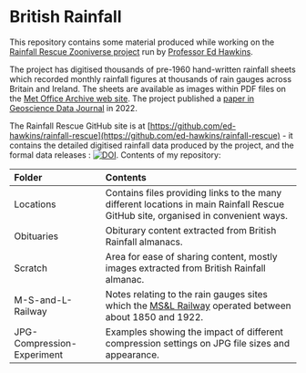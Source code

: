 # British Rainfall

This repository contains some material produced while working on the [Rainfall Rescue Zooniverse project](https://www.zooniverse.org/projects/edh/rainfall-rescue) run 
by [Professor Ed Hawkins](http://www.met.reading.ac.uk/~ed/home/index.php). 

The project has digitised thousands of pre-1960 hand-written rainfall sheets which recorded monthly rainfall figures at thousands of rain gauges across Britain and Ireland. The sheets are 
available as images within PDF files on the [Met Office Archive web site](https://digital.nmla.metoffice.gov.uk/). The project published a 
[paper in Geoscience Data Journal](https://rmets.onlinelibrary.wiley.com/doi/10.1002/gdj3.157) in 2022.

The Rainfall Rescue GitHub site is at [https://github.com/ed-hawkins/rainfall-rescue](https://github.com/ed-hawkins/rainfall-rescue) - it contains the detailed digitised rainfall data produced by the project, 
and the formal data releases : [![DOI](https://zenodo.org/badge/261481817.svg)](https://zenodo.org/badge/latestdoi/261481817).
Contents of my repository:

|Folder|Contents|
|:--|:--|
|Locations|Contains files providing links to the many different locations in main Rainfall Rescue GitHub site, organised in convenient ways.|
|Obituaries|Obiturary content extracted from British Rainfall almanacs.|
|Scratch|Area for ease of sharing content, mostly images extracted from British Rainfall almanac.|
|M-S-and-L-Railway|Notes relating to the rain gauges sites which the [MS&L Railway](https://en.wikipedia.org/wiki/Manchester,_Sheffield_and_Lincolnshire_Railway) operated between about 1850 and 1922.
|JPG-Compression-Experiment|Examples showing the impact of different compression settings on JPG file sizes and appearance.|













